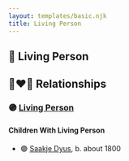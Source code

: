 ```yaml
---
layout: templates/basic.njk
title: Living Person
---
```

## 🔵 Living Person

## 👩‍❤️‍👨 Relationships

### 🟣 [Living Person](/people/2/26091395)

#### Children With Living Person
* 🟣 [Saakje Dyus](/people/8/80873976), b. about 1800